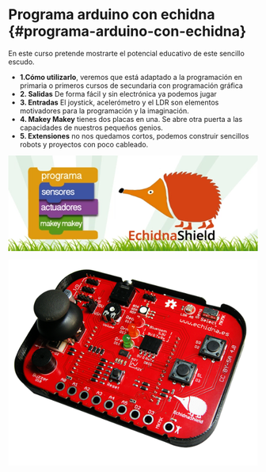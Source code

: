 # Programa arduino con echidna {#programa-arduino-con-echidna}

En este curso pretende mostrarte el potencial educativo de este sencillo escudo.
* **1.Cómo utilizarlo**, veremos que está adaptado a la programación en primaria o primeros cursos de secundaria con programación gráfica
* **2. Salidas** De forma fácil y sin electrónica ya podemos jugar
* **3. Entradas** El joystick, acelerómetro y el LDR son elementos motivadores para la programación y la imaginación.
* **4. Makey Makey** tienes dos placas en una. Se abre otra puerta a las capacidades de nuestros pequeños genios.
* **5. Extensiones** no nos quedamos cortos, podemos construir sencillos robots y proyectos con poco cableado.

![](/images/image88.png)

![](/images/image1.png)